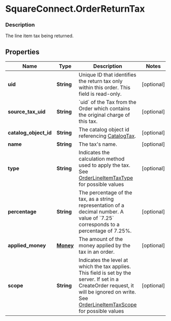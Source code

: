 # SquareConnect.OrderReturnTax

### Description

The line item tax being returned.

## Properties
Name | Type | Description | Notes
------------ | ------------- | ------------- | -------------
**uid** | **String** | Unique ID that identifies the return tax only within this order.  This field is read-only. | [optional] 
**source_tax_uid** | **String** | &#x60;uid&#x60; of the Tax from the Order which contains the original charge of this tax. | [optional] 
**catalog_object_id** | **String** | The catalog object id referencing [CatalogTax](#type-catalogtax). | [optional] 
**name** | **String** | The tax&#39;s name. | [optional] 
**type** | **String** | Indicates the calculation method used to apply the tax. See [OrderLineItemTaxType](#type-orderlineitemtaxtype) for possible values | [optional] 
**percentage** | **String** | The percentage of the tax, as a string representation of a decimal number.  A value of &#x60;7.25&#x60; corresponds to a percentage of 7.25%. | [optional] 
**applied_money** | [**Money**](Money.md) | The amount of the money applied by the tax in an order. | [optional] 
**scope** | **String** | Indicates the level at which the tax applies. This field is set by the server. If set in a CreateOrder request, it will be ignored on write. See [OrderLineItemTaxScope](#type-orderlineitemtaxscope) for possible values | [optional] 


